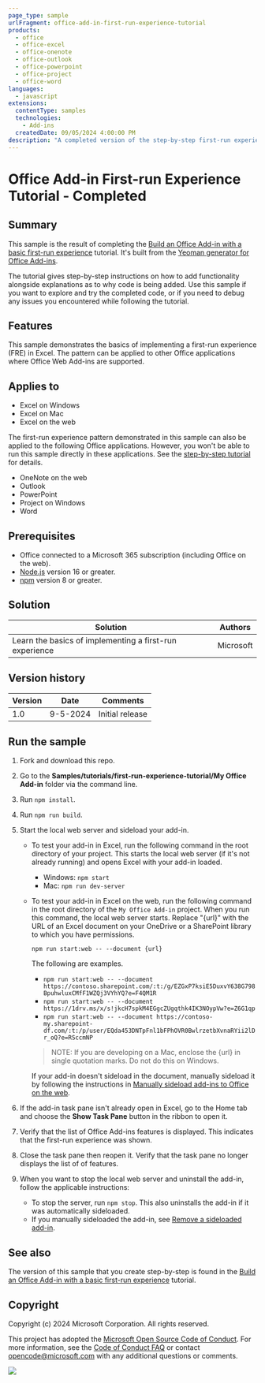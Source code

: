 ```yaml
---
page_type: sample
urlFragment: office-add-in-first-run-experience-tutorial
products:
  - office
  - office-excel
  - office-onenote
  - office-outlook
  - office-powerpoint
  - office-project
  - office-word
languages:
  - javascript
extensions:
  contentType: samples
  technologies:
    - Add-ins
  createdDate: 09/05/2024 4:00:00 PM
description: "A completed version of the step-by-step first-run experience tutorial hosted on learn.microsoft.com."
---
```


# Office Add-in First-run Experience Tutorial - Completed

## Summary

This sample is the result of completing the [Build an Office Add-in with a basic first-run experience](https://learn.microsoft.com/office/dev/add-ins/tutorials/first-run-experience-tutorial) tutorial. It's built from the [Yeoman generator for Office Add-ins](https://learn.microsoft.com/office/dev/add-ins/develop/yeoman-generator-overview).

The tutorial gives step-by-step instructions on how to add functionality alongside explanations as to why code is being added. Use this sample if you want to explore and try the completed code, or if you need to debug any issues you encountered while following the tutorial.

## Features

This sample demonstrates the basics of implementing a first-run experience (FRE) in Excel. The pattern can be applied to other Office applications where Office Web Add-ins are supported.

## Applies to

- Excel on Windows
- Excel on Mac
- Excel on the web

The first-run experience pattern demonstrated in this sample can also be applied to the following Office applications. However, you won't be able to run this sample directly in these applications. See the [step-by-step tutorial](https://learn.microsoft.com/office/dev/add-ins/tutorials/first-run-experience-tutorial) for details.

- OneNote on the web
- Outlook
- PowerPoint
- Project on Windows
- Word

## Prerequisites

- Office connected to a Microsoft 365 subscription (including Office on the web).
- [Node.js](https://nodejs.org/) version 16 or greater.
- [npm](https://docs.npmjs.com/downloading-and-installing-node-js-and-npm) version 8 or greater.

## Solution

Solution | Authors
---------|----------
Learn the basics of implementing a first-run experience | Microsoft

## Version history

Version  | Date | Comments
---------| -----| --------
1.0 | 9-5-2024 | Initial release

## Run the sample

1. Fork and download this repo.

1. Go to the **Samples/tutorials/first-run-experience-tutorial/My Office Add-in** folder via the command line.

1. Run `npm install`.

1. Run `npm run build`.

1. Start the local web server and sideload your add-in.

    - To test your add-in in Excel, run the following command in the root directory of your project. This starts the local web server (if it's not already running) and opens Excel with your add-in loaded.

      - Windows: `npm start`
      - Mac: `npm run dev-server`

    - To test your add-in in Excel on the web, run the following command in the root directory of the `My Office Add-in` project. When you run this command, the local web server starts. Replace "{url}" with the URL of an Excel document on your OneDrive or a SharePoint library to which you have permissions.

      ```command line
      npm run start:web -- --document {url}
      ```

      The following are examples.

      - `npm run start:web -- --document https://contoso.sharepoint.com/:t:/g/EZGxP7ksiE5DuxvY638G798BpuhwluxCMfF1WZQj3VYhYQ?e=F4QM1R`
      - `npm run start:web -- --document https://1drv.ms/x/s!jkcH7spkM4EGgcZUgqthk4IK3NOypVw?e=Z6G1qp`
      - `npm run start:web -- --document https://contoso-my.sharepoint-df.com/:t:/p/user/EQda453DNTpFnl1bFPhOVR0BwlrzetbXvnaRYii2lDr_oQ?e=RSccmNP`

      > NOTE: If you are developing on a Mac, enclose the {url} in single quotation marks. Do not do this on Windows.

      If your add-in doesn't sideload in the document, manually sideload it by following the instructions in [Manually sideload add-ins to Office on the web](https://learn.microsoft.com/office/dev/add-ins/testing/sideload-office-add-ins-for-testing).

1. If the add-in task pane isn't already open in Excel, go to the Home tab and choose the **Show Task Pane** button in the ribbon to open it.

1. Verify that the list of Office Add-ins features is displayed. This indicates that the first-run experience was shown.

1. Close the task pane then reopen it. Verify that the task pane no longer displays the list of of features.

1. When you want to stop the local web server and uninstall the add-in, follow the applicable instructions:

    - To stop the server, run `npm stop`. This also uninstalls the add-in if it was automatically sideloaded.
    - If you manually sideloaded the add-in, see [Remove a sideloaded add-in](https://learn.microsoft.com/office/dev/add-ins/testing/sideload-office-add-ins-for-testing#remove-a-sideloaded-add-in).

## See also

The version of this sample that you create step-by-step is found in the [Build an Office Add-in with a basic first-run experience](https://learn.microsoft.com/office/dev/add-ins/tutorials/first-run-experience-tutorial) tutorial.

## Copyright

Copyright (c) 2024 Microsoft Corporation. All rights reserved.

This project has adopted the [Microsoft Open Source Code of Conduct](https://opensource.microsoft.com/codeofconduct/). For more information, see the [Code of Conduct FAQ](https://opensource.microsoft.com/codeofconduct/faq/) or contact [opencode@microsoft.com](mailto:opencode@microsoft.com) with any additional questions or comments.

<img src="https://pnptelemetry.azurewebsites.net/pnp-officeaddins/samples/office-add-in-first-run-experience-tutorial" />